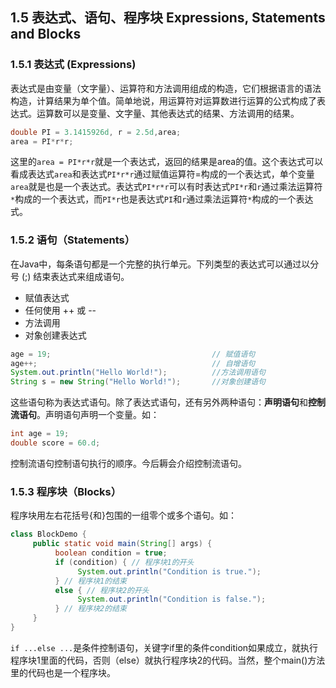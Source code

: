 ## 1.5 表达式、语句、程序块 Expressions, Statements and Blocks
### 1.5.1 表达式 (Expressions)

表达式是由变量（文字量）、运算符和方法调用组成的构造，它们根据语言的语法构造，计算结果为单个值。简单地说，用运算符对运算数进行运算的公式构成了表达式。运算数可以是变量、文字量、其他表达式的结果、方法调用的结果。
```java
double PI = 3.1415926d, r = 2.5d,area;
area = PI*r*r;
```
这里的`area = PI*r*r`就是一个表达式，返回的结果是area的值。这个表达式可以看成表达式`area`和表达式`PI*r*r`通过赋值运算符=构成的一个表达式，单个变量`area`就是也是一个表达式。表达式`PI*r*r`可以有时表达式`PI*r`和`r`通过乘法运算符`*`构成的一个表达式，而`PI*r`也是表达式`PI`和`r`通过乘法运算符`*`构成的一个表达式。

### 1.5.2 语句（Statements）

在Java中，每条语句都是一个完整的执行单元。下列类型的表达式可以通过以分号 (;) 结束表达式来组成语句。
- 赋值表达式
- 任何使用 ++ 或 --
- 方法调用
- 对象创建表达式
```java
age = 19;                                    // 赋值语句
age++;                                       // 自增语句
System.out.println("Hello World!");          //方法调用语句
String s = new String("Hello World!");       //对象创建语句
```
这些语句称为表达式语句。除了表达式语句，还有另外两种语句：**声明语句**和**控制流语句**。声明语句声明一个变量。如：
```java
int age = 19;
double score = 60.d;
```
控制流语句控制语句执行的顺序。今后耨会介绍控制流语句。

### 1.5.3 程序块（Blocks）

程序块用左右花括号{和}包围的一组零个或多个语句。如：
```java
class BlockDemo {
     public static void main(String[] args) {
          boolean condition = true;
          if (condition) { // 程序块1的开头
               System.out.println("Condition is true.");
          } // 程序块1的结束
          else { // 程序块2的开头
               System.out.println("Condition is false.");
          } // 程序块2的结束
     }
}
```
`if ...else ...`是条件控制语句，关键字if里的条件condition如果成立，就执行程序块1里面的代码，否则（else）就执行程序块2的代码。当然，整个main()方法里的代码也是一个程序块。


